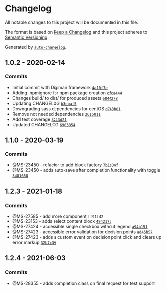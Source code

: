 # Changelog

All notable changes to this project will be documented in this file.

The format is based on [Keep a Changelog](https://keepachangelog.com/en/1.0.0/)
and this project adheres to [Semantic Versioning](https://semver.org/spec/v2.0.0.html).

Generated by [`auto-changelog`](https://github.com/CookPete/auto-changelog).

## 1.0.2 - 2020-02-14

### Commits

- Initial commit with Digiman framework [`4a10f7e`](https://github.ucds.io/ucfs/digiman/commit/4a10f7eb972c2ad15e6e3db2e07670266ecf99ff)
- Adding .npmignore for npm package creation [`cfca444`](https://github.ucds.io/ucfs/digiman/commit/cfca444c788da1a2eaf64d69a2ebbebed9688a39)
- Changes build/ to dist/ for produced assets [`e844278`](https://github.ucds.io/ucfs/digiman/commit/e8442787af9352ca6f16dbdf9baa82e3c290014e)
- Updating CHANGELOG [`b3ebaf5`](https://github.ucds.io/ucfs/digiman/commit/b3ebaf5e4a3c74dce529bc3609a3d7a2e4120ca1)
- Downgrading sass dependencies for centOS [`d763b81`](https://github.ucds.io/ucfs/digiman/commit/d763b810a5a0d4bf00e4f3407529b9ea6ad27be9)
- Remove not needed dependencies [`2615011`](https://github.ucds.io/ucfs/digiman/commit/2615011e5fcbe01386102ba7fb1cf849847f5fe0)
- Add test coverage [`3243d21`](https://github.ucds.io/ucfs/digiman/commit/3243d21ad88a7c9e3bdc98780e42302f58997d7d)
- Updated CHANGELOG [`6903854`](https://github.ucds.io/ucfs/digiman/commit/690385439c744ef91de9cba4659cbfb06077d201)


## 1.1.0 - 2020-03-19

### Commits

- @MS-23450 - refactor to add block factory [`7b1d04f`](https://github.ucds.io/ucfs/digiman/commit/7b1d04fe9872679cfccb15863cc1db265c181d65)
- @MS-23450 - adds auto-save after completion functionality with toggle [`5481658`](https://github.ucds.io/ucfs/digiman/commit/548165866da0caf55a465e99c753f59c7227665b)

## 1.2.3 - 2021-01-18

### Commits

- @MS-27585 - add more component [`ff91f42`](https://github.ucds.io/ucfs/digiman/commit/ff91f42960545abe1880e27113f604c4c675f6d2)
- @MS-23153 - adds select content block [`4942173`](https://github.ucds.io/ucfs/digiman/commit/4942173d55dda9bfdec127a93653ea52ced42bcc)
- @MS-27424 - accessible single checkbox without legend [`a94b151`](https://github.ucds.io/ucfs/digiman/commit/a94b1512d4a7eee379c325e8cc5111105fafbd6e)
- @MS-27423 - accessible error validation for decision points [`ad45b57`](https://github.ucds.io/ucfs/digiman/commit/ad45b57dd3e3b00f4d775fad0e20d587110d68e5)
- @MS-27423 - adds a custom event on decision point click and clears up error markup [`32b7c39`](https://github.ucds.io/ucfs/digiman/commit/32b7c39f4aab69e01e862808a6cdcb0472184e64)

## 1.2.4 - 2021-06-03

### Commits

- @MS-28355 - adds completion class on final request for test support